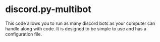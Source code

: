 # discord.py-multibot
This code allows you to run as many discord bots as your computer can handle along with code. It is designed to be simple to use and has a configuration file.
